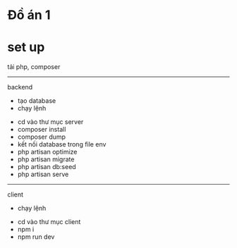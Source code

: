 # Đồ án 1
# set up
tải php, composer

---
backend
- tạo database
- chạy lệnh
 + cd vào thư mục server
 + composer install
 + composer dump
 + kết nối database trong file env
 + php artisan optimize
 + php artisan migrate
 + php artisan db:seed
 + php artisan serve

---
client
- chạy lệnh
 + cd vào thư mục client
 + npm i
 + npm run dev
